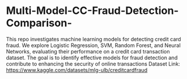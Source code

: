 # Multi-Model-CC-Fraud-Detection-Comparison-
This repo investigates machine learning models for detecting credit card fraud. We explore Logistic Regression, SVM, Random Forest, and Neural Networks, evaluating their performance on a credit card transaction dataset. The goal is to identify effective models for fraud detection and contribute to enhancing the security of online transactions
Dataset Link: https://www.kaggle.com/datasets/mlg-ulb/creditcardfraud
